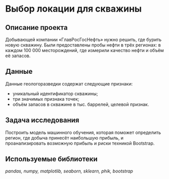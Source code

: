 # Выбор локации для скважины

## Описание проекта

Добывающей компании «ГлавРосГосНефть» нужно решить, где бурить новую скважину. Были предоставлены пробы нефти в трёх регионах: в каждом 100 000 месторождений, где измерили качество нефти и объём её запасов.

## Данные

Данные геологоразведки содержат следующие признаки:
- уникальный идентификатор скважины;
- три значимых признака точек;
- объём запасов в скважине в тыс. баррелей, целевой признак.

## Задача исследования

Построить модель машинного обучения, которая поможет определить регион, где добыча принесёт наибольшую прибыль, и проанализировать возможную прибыль и риски техникой Bootstrap.

## Используемые библиотеки
*pandas, numpy, matplotlib, seaborn, sklearn, phik, bootstrap*
